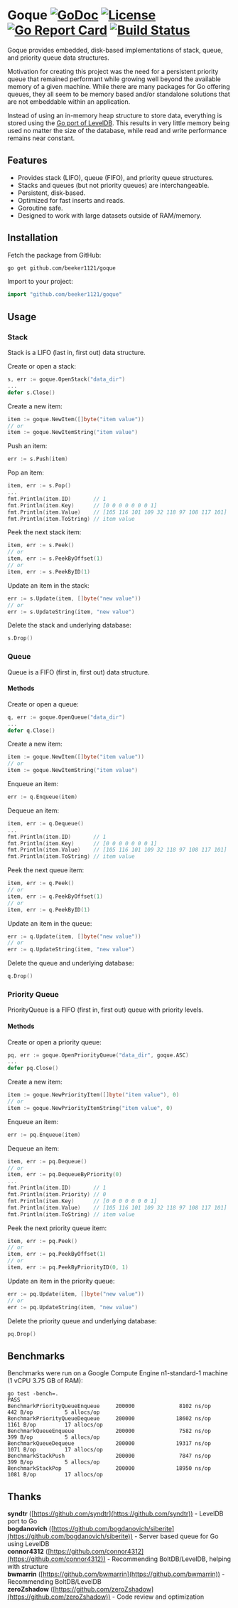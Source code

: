 # Goque [![GoDoc](http://img.shields.io/badge/godoc-reference-blue.svg)](http://godoc.org/github.com/beeker1121/goque) [![License](http://img.shields.io/badge/license-mit-blue.svg)](https://raw.githubusercontent.com/beeker1121/goque/master/LICENSE) [![Go Report Card](https://goreportcard.com/badge/github.com/beeker1121/goque)](https://goreportcard.com/report/github.com/beeker1121/goque) [![Build Status](https://travis-ci.org/beeker1121/goque.svg?branch=master)](https://travis-ci.org/beeker1121/goque)

Goque provides embedded, disk-based implementations of stack, queue, and priority queue data structures.

Motivation for creating this project was the need for a persistent priority queue that remained performant while growing well beyond the available memory of a given machine. While there are many packages for Go offering queues, they all seem to be memory based and/or standalone solutions that are not embeddable within an application.

Instead of using an in-memory heap structure to store data, everything is stored using the [Go port of LevelDB](https://github.com/syndtr/goleveldb). This results in very little memory being used no matter the size of the database, while read and write performance remains near constant.

## Features

- Provides stack (LIFO), queue (FIFO), and priority queue structures.
- Stacks and queues (but not priority queues) are interchangeable.
- Persistent, disk-based.
- Optimized for fast inserts and reads.
- Goroutine safe.
- Designed to work with large datasets outside of RAM/memory.

## Installation

Fetch the package from GitHub:

```sh
go get github.com/beeker1121/goque
```

Import to your project:

```go
import "github.com/beeker1121/goque"
```

## Usage

### Stack

Stack is a LIFO (last in, first out) data structure.

Create or open a stack:

```go
s, err := goque.OpenStack("data_dir")
...
defer s.Close()
```

Create a new item:

```go
item := goque.NewItem([]byte("item value"))
// or
item := goque.NewItemString("item value")
```

Push an item:

```go
err := s.Push(item)
```

Pop an item:

```go
item, err := s.Pop()
...
fmt.Println(item.ID)       // 1
fmt.Println(item.Key)      // [0 0 0 0 0 0 0 1]
fmt.Println(item.Value)    // [105 116 101 109 32 118 97 108 117 101]
fmt.Println(item.ToString) // item value
```

Peek the next stack item:

```go
item, err := s.Peek()
// or
item, err := s.PeekByOffset(1)
// or
item, err := s.PeekByID(1)
```

Update an item in the stack:

```go
err := s.Update(item, []byte("new value"))
// or
err := s.UpdateString(item, "new value")
```

Delete the stack and underlying database:

```go
s.Drop()
```

### Queue

Queue is a FIFO (first in, first out) data structure.

#### Methods

Create or open a queue:

```go
q, err := goque.OpenQueue("data_dir")
...
defer q.Close()
```

Create a new item:

```go
item := goque.NewItem([]byte("item value"))
// or
item := goque.NewItemString("item value")
```

Enqueue an item:

```go
err := q.Enqueue(item)
```

Dequeue an item:

```go
item, err := q.Dequeue()
...
fmt.Println(item.ID)       // 1
fmt.Println(item.Key)      // [0 0 0 0 0 0 0 1]
fmt.Println(item.Value)    // [105 116 101 109 32 118 97 108 117 101]
fmt.Println(item.ToString) // item value
```

Peek the next queue item:

```go
item, err := q.Peek()
// or
item, err := q.PeekByOffset(1)
// or
item, err := q.PeekByID(1)
```

Update an item in the queue:

```go
err := q.Update(item, []byte("new value"))
// or
err := q.UpdateString(item, "new value")
```

Delete the queue and underlying database:

```go
q.Drop()
```

### Priority Queue

PriorityQueue is a FIFO (first in, first out) queue with priority levels.

#### Methods

Create or open a priority queue:

```go
pq, err := goque.OpenPriorityQueue("data_dir", goque.ASC)
...
defer pq.Close()
```

Create a new item:

```go
item := goque.NewPriorityItem([]byte("item value"), 0)
// or
item := goque.NewPriorityItemString("item value", 0)
```

Enqueue an item:

```go
err := pq.Enqueue(item)
```

Dequeue an item:

```go
item, err := pq.Dequeue()
// or
item, err := pq.DequeueByPriority(0)
...
fmt.Println(item.ID)       // 1
fmt.Println(item.Priority) // 0
fmt.Println(item.Key)      // [0 0 0 0 0 0 0 1]
fmt.Println(item.Value)    // [105 116 101 109 32 118 97 108 117 101]
fmt.Println(item.ToString) // item value
```

Peek the next priority queue item:

```go
item, err := pq.Peek()
// or
item, err := pq.PeekByOffset(1)
// or
item, err := pq.PeekByPriorityID(0, 1)
```

Update an item in the priority queue:

```go
err := pq.Update(item, []byte("new value"))
// or
err := pq.UpdateString(item, "new value")
```

Delete the priority queue and underlying database:

```go
pq.Drop()
```

## Benchmarks

Benchmarks were run on a Google Compute Engine n1-standard-1 machine (1 vCPU 3.75 GB of RAM):

```
go test -bench=.
PASS
BenchmarkPriorityQueueEnqueue     200000              8102 ns/op             442 B/op          5 allocs/op
BenchmarkPriorityQueueDequeue     200000             18602 ns/op            1161 B/op         17 allocs/op
BenchmarkQueueEnqueue             200000              7582 ns/op             399 B/op          5 allocs/op
BenchmarkQueueDequeue             200000             19317 ns/op            1071 B/op         17 allocs/op
BenchmarkStackPush                200000              7847 ns/op             399 B/op          5 allocs/op
BenchmarkStackPop                 200000             18950 ns/op            1081 B/op         17 allocs/op
```

## Thanks

**syndtr** ([https://github.com/syndtr](https://github.com/syndtr)) - LevelDB port to Go  
**bogdanovich** ([https://github.com/bogdanovich/siberite](https://github.com/bogdanovich/siberite)) - Server based queue for Go using LevelDB  
**connor4312** ([https://github.com/connor4312](https://github.com/connor4312)) - Recommending BoltDB/LevelDB, helping with structure  
**bwmarrin** ([https://github.com/bwmarrin](https://github.com/bwmarrin)) - Recommending BoltDB/LevelDB  
**zeroZshadow** ([https://github.com/zeroZshadow](https://github.com/zeroZshadow)) - Code review and optimization  